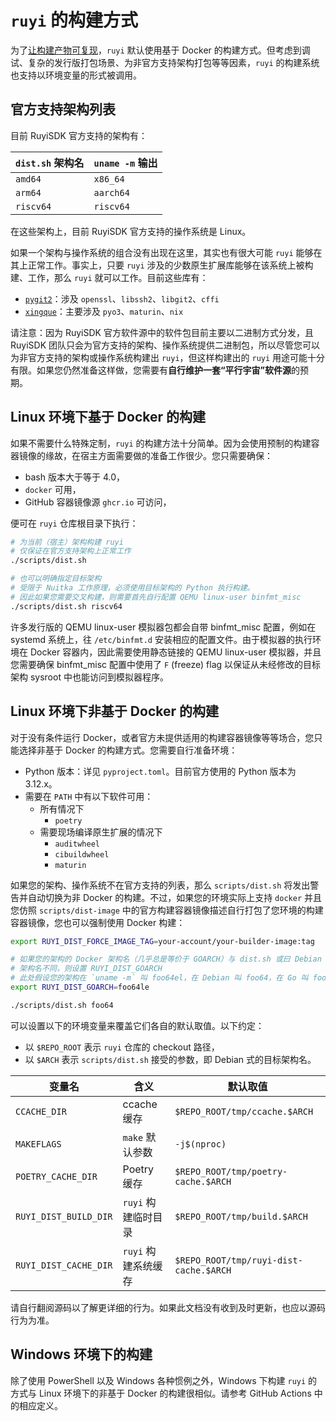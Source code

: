# `ruyi` 的构建方式

为了[让构建产物可复现](https://reproducible-builds.org/)，`ruyi` 默认使用基于
Docker 的构建方式。但考虑到调试、复杂的发行版打包场景、为非官方支持架构打包等等因素，`ruyi`
的构建系统也支持以环境变量的形式被调用。

## 官方支持架构列表

目前 RuyiSDK 官方支持的架构有：

|`dist.sh` 架构名|`uname -m` 输出|
|----------------|---------------|
|`amd64`|`x86_64`|
|`arm64`|`aarch64`|
|`riscv64`|`riscv64`|

在这些架构上，目前 RuyiSDK 官方支持的操作系统是 Linux。

如果一个架构与操作系统的组合没有出现在这里，其实也有很大可能 `ruyi` 能够在其上正常工作。事实上，只要
`ruyi` 涉及的少数原生扩展库能够在该系统上被构建、工作，那么 `ruyi` 就可以工作。目前这些库有：

* [`pygit2`](https://pypi.org/project/pygit2/)：涉及 `openssl`、`libssh2`、`libgit2`、`cffi`
* [`xingque`](https://pypi.org/project/xingque/)：主要涉及 `pyo3`、`maturin`、`nix`

请注意：因为 RuyiSDK 官方软件源中的软件包目前主要以二进制方式分发，且
RuyiSDK 团队只会为官方支持的架构、操作系统提供二进制包，所以尽管您可以为非官方支持的架构或操作系统构建出
`ruyi`，但这样构建出的 `ruyi` 用途可能十分有限。如果您仍然准备这样做，您需要有**自行维护一套“平行宇宙”软件源**的预期。

## Linux 环境下基于 Docker 的构建

如果不需要什么特殊定制，`ruyi` 的构建方法十分简单。因为会使用预制的构建容器镜像的缘故，在宿主方面需要做的准备工作很少。您只需要确保：

* bash 版本大于等于 4.0，
* `docker` 可用，
* GitHub 容器镜像源 `ghcr.io` 可访问，

便可在 `ruyi` 仓库根目录下执行：

```sh
# 为当前（宿主）架构构建 ruyi
# 仅保证在官方支持架构上正常工作
./scripts/dist.sh

# 也可以明确指定目标架构
# 受限于 Nuitka 工作原理，必须使用目标架构的 Python 执行构建。
# 因此如果您需要交叉构建，则需要首先自行配置 QEMU linux-user binfmt_misc
./scripts/dist.sh riscv64
```

许多发行版的 QEMU linux-user 模拟器包都会自带 binfmt\_misc 配置，例如在
systemd 系统上，往 `/etc/binfmt.d` 安装相应的配置文件。由于模拟器的执行环境在
Docker 容器内，因此需要使用静态链接的 QEMU linux-user 模拟器，并且您需要确保
binfmt\_misc 配置中使用了 `F` (freeze) flag 以保证从未经修改的目标架构 sysroot 中也能访问到模拟器程序。

## Linux 环境下非基于 Docker 的构建

对于没有条件运行 Docker，或者官方未提供适用的构建容器镜像等等场合，您只能选择非基于
Docker 的构建方式。您需要自行准备环境：

* Python 版本：详见 `pyproject.toml`。目前官方使用的 Python 版本为 3.12.x。
* 需要在 `PATH` 中有以下软件可用：
    * 所有情况下
        * `poetry`
    * 需要现场编译原生扩展的情况下
        * `auditwheel`
        * `cibuildwheel`
        * `maturin`

如果您的架构、操作系统不在官方支持的列表，那么 `scripts/dist.sh` 将发出警告并自动切换为非
Docker 的构建。不过，如果您的环境实际上支持 `docker` 并且您仿照 `scripts/dist-image`
中的官方构建容器镜像描述自行打包了您环境的构建容器镜像，您也可以强制使用 Docker 构建：

```sh
export RUYI_DIST_FORCE_IMAGE_TAG=your-account/your-builder-image:tag

# 如果您的架构的 Docker 架构名（几乎总是等价于 GOARCH）与 dist.sh 或曰 Debian
# 架构名不同，则设置 RUYI_DIST_GOARCH
# 此处假设您的架构在 `uname -m` 叫 foo64el，在 Debian 叫 foo64，在 Go 叫 foo64le
export RUYI_DIST_GOARCH=foo64le

./scripts/dist.sh foo64
```

可以设置以下的环境变量来覆盖它们各自的默认取值。以下约定：

* 以 `$REPO_ROOT` 表示 `ruyi` 仓库的 checkout 路径，
* 以 `$ARCH` 表示 `scripts/dist.sh` 接受的参数，即 Debian 式的目标架构名。

|变量名|含义|默认取值|
|------|----|--------|
|`CCACHE_DIR`|ccache 缓存|`$REPO_ROOT/tmp/ccache.$ARCH`|
|`MAKEFLAGS`|`make` 默认参数|`-j$(nproc)`|
|`POETRY_CACHE_DIR`|Poetry 缓存|`$REPO_ROOT/tmp/poetry-cache.$ARCH`|
|`RUYI_DIST_BUILD_DIR`|`ruyi` 构建临时目录|`$REPO_ROOT/tmp/build.$ARCH`|
|`RUYI_DIST_CACHE_DIR`|`ruyi` 构建系统缓存|`$REPO_ROOT/tmp/ruyi-dist-cache.$ARCH`|

请自行翻阅源码以了解更详细的行为。如果此文档没有收到及时更新，也应以源码行为为准。

## Windows 环境下的构建

除了使用 PowerShell 以及 Windows 各种惯例之外，Windows 下构建 `ruyi` 的方式与
Linux 环境下的非基于 Docker 的构建很相似。请参考 GitHub Actions 中的相应定义。
